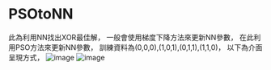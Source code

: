 # PSOtoNN
此為利用NN找出XOR最佳解，
一般會使用梯度下降方法來更新NN參數，
在此利用PSO方法來更新NN參數，
訓練資料為(0,0,0),(1,0,1),(0,1,1),(1,1,0)，
以下為介面呈現方式，
![image](https://github.com/albeesu/PSOtoNN/blob/main/image/psointerface.PNG)
![image](https://github.com/albeesu/PSOtoNN/blob/main/image/psointerface2.PNG)
